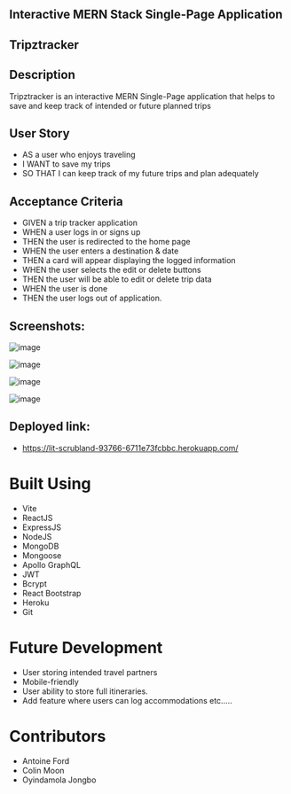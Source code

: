 ## Interactive MERN Stack Single-Page Application

## Tripztracker


## Description
Tripztracker is an interactive MERN Single-Page application that helps to save and keep track of intended or future planned trips 

## User Story
* AS a user who enjoys traveling
* I WANT to save my trips
* SO THAT I can keep track of my future trips and plan adequately

## Acceptance Criteria
* GIVEN a trip tracker application
* WHEN a user logs in or signs up
* THEN the user is redirected to the home page
* WHEN the user enters a destination & date
* THEN a card will appear displaying the logged information
* WHEN the user selects the edit or delete buttons 
* THEN the user will be able to edit or delete trip data
* WHEN the user is done 
* THEN the user logs out of application.


## Screenshots:

![image](https://github.com/USOYJ/trippztracker/assets/125850331/ddcf8f31-4f76-4266-8934-d842a0fada53)

![image](https://github.com/USOYJ/trippztracker/assets/125850331/45f17c1e-6837-4843-bceb-5daf5142c110)

![image](https://github.com/USOYJ/trippztracker/assets/125850331/f466587e-9640-41a6-8022-7e783716af6e)

![image](https://github.com/USOYJ/trippztracker/assets/125850331/3bc72a33-a202-4f97-bfdc-c2343d9b2e1b)




## Deployed link:
* https://lit-scrubland-93766-6711e73fcbbc.herokuapp.com/

# Built Using
- Vite
- ReactJS
- ExpressJS
- NodeJS
- MongoDB
- Mongoose
- Apollo GraphQL
- JWT
- Bcrypt
- React Bootstrap
- Heroku
- Git

# Future Development
- User storing intended travel partners
- Mobile-friendly
- User ability to store full itineraries.
- Add feature where users can log accommodations etc.....

# Contributors
- Antoine Ford
- Colin Moon
- Oyindamola Jongbo
